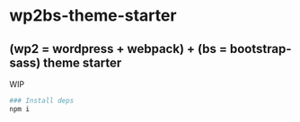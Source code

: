 # wp2bs-theme-starter

## (wp2 = wordpress + webpack) + (bs = bootstrap-sass) theme starter

WIP

```bash
### Install deps
npm i
```
